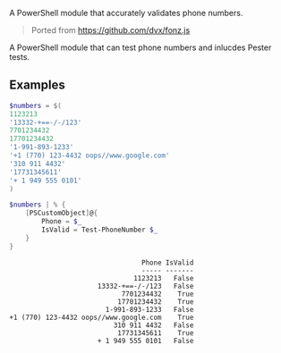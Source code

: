 A PowerShell module that accurately validates phone numbers.

> Ported from https://github.com/dvx/fonz.js

A PowerShell module that can test phone numbers and inlucdes Pester tests.
## Examples
```powershell
$numbers = $(
1123213 
'13332-+==-/-/123'
7701234432
17701234432
'1-991-893-1233'
'+1 (770) 123-4432 oops//www.google.com'
'310 911 4432'
'17731345611'
'+ 1 949 555 0101'
)

$numbers | % {
    [PSCustomObject]@{
        Phone = $_
        IsValid = Test-PhoneNumber $_
    }
}
```

```
                                 Phone IsValid
                                 ----- -------
                               1123213   False
                      13332-+==-/-/123   False
                            7701234432    True
                           17701234432    True
                        1-991-893-1233   False
+1 (770) 123-4432 oops//www.google.com    True
                          310 911 4432   False
                           17731345611    True
                      + 1 949 555 0101   False
```